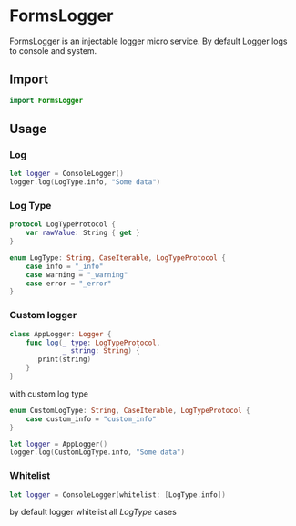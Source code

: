 # FormsLogger

FormsLogger is an injectable logger micro service.
By default Logger logs to console and system.

## Import

```swift
import FormsLogger
```

## Usage

### Log

```swift
let logger = ConsoleLogger()
logger.log(LogType.info, "Some data")
```

### Log Type

```swift
protocol LogTypeProtocol {
    var rawValue: String { get }
}

enum LogType: String, CaseIterable, LogTypeProtocol {
    case info = "_info"
    case warning = "_warning"
    case error = "_error"
}
```

### Custom logger

```swift
class AppLogger: Logger {
    func log(_ type: LogTypeProtocol,
             _ string: String) {
       print(string)
    }
}
```

with custom log type

```swift
enum CustomLogType: String, CaseIterable, LogTypeProtocol {
    case custom_info = "custom_info"
}

let logger = AppLogger()
logger.log(CustomLogType.info, "Some data")
```

### Whitelist

```swift
let logger = ConsoleLogger(whitelist: [LogType.info])
```

by default logger whitelist all *LogType* cases
